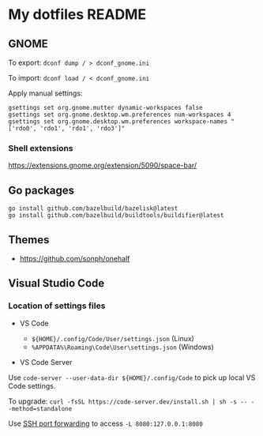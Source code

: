 # My dotfiles README

## GNOME

To export: `dconf dump / > dconf_gnome.ini`

To import: `dconf load / < dconf_gnome.ini`

Apply manual settings:

```
gsettings set org.gnome.mutter dynamic-workspaces false
gsettings set org.gnome.desktop.wm.preferences num-workspaces 4
gsettings set org.gnome.desktop.wm.preferences workspace-names "['rdo0', 'rdo1', 'rdo1', 'rdo3']"
```

### Shell extensions

https://extensions.gnome.org/extension/5090/space-bar/

## Go packages

```
go install github.com/bazelbuild/bazelisk@latest
go install github.com/bazelbuild/buildtools/buildifier@latest
```

## Themes

- https://github.com/sonph/onehalf

## Visual Studio Code

### Location of settings files

- VS Code

  - `${HOME}/.config/Code/User/settings.json` (Linux)
  - `%APPDATA%\Roaming\Code\User\settings.json` (Windows)

- VS Code Server

Use `code-server --user-data-dir ${HOME}/.config/Code` to pick up local VS Code settings.

To upgrade: `curl -fsSL https://code-server.dev/install.sh | sh -s -- --method=standalone`

Use
[SSH port forwarding](https://github.com/coder/code-server/blob/main/docs/guide.md)
to access `-L 8080:127.0.0.1:8080`
